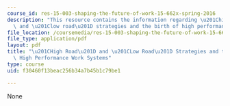 ```yaml
---
course_id: res-15-003-shaping-the-future-of-work-15-662x-spring-2016
description: "This resource contains the information regarding \u201Chigh road\u201D\
  \ and \u201Clow road\u201D strategies and the birth of high performance work systems."
file_location: /coursemedia/res-15-003-shaping-the-future-of-work-15-662x-spring-2016/f30460f13beac256b34a7b45b1c79be1_MITRES_15_003S16_worksys.pdf
file_type: application/pdf
layout: pdf
title: "\u201CHigh Road\u201D and \u201CLow Road\u201D Strategies and the Birth of\
  \ High Performance Work Systems"
type: course
uid: f30460f13beac256b34a7b45b1c79be1

---
```

None